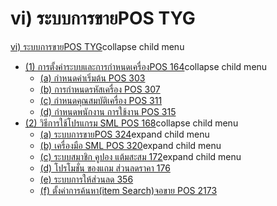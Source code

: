 # vi)	ระบบการขายPOS  TYG

[vi) ระบบการขายPOS
TYG](http://www.smlaccount.com/manual/?page_id=4044)collapse child menu

  * [(1) การตั้งค่าระบบและการกำหนดเครื่องPOS 164](http://www.smlaccount.com/manual/?page_id=4049)collapse child menu
    * [(a) กำหนดค่าเริ่มต้น POS 303](http://www.smlaccount.com/manual/?page_id=4053)
    * [(b) การกำหนดรหัสเครื่อง POS 307](http://www.smlaccount.com/manual/?page_id=4057)
    * [(c) กำหนดคุณสมบัติเครื่อง POS 311](http://www.smlaccount.com/manual/?page_id=4061)
    * [(d) กำหนดพนักงาน การใช้งาน POS 315](http://www.smlaccount.com/manual/?page_id=4065)
  * [(2) วิธีการใช้โปรแกรม SML POS 168](http://www.smlaccount.com/manual/?page_id=4069)collapse child menu
    * [(a) ระบบการขายPOS 324](http://www.smlaccount.com/manual/?page_id=4137)expand child menu
    * [(b) เครื่องมือ SML POS 320](http://www.smlaccount.com/manual/?page_id=4132)expand child menu
    * [(c) ระบบสมาชิก คูปอง แต้มสะสม 172](http://www.smlaccount.com/manual/?page_id=4085)expand child menu
    * [(d) โปรโมชั่น ของแถม ส่วนลดราคา 176](http://www.smlaccount.com/manual/?page_id=4102)
    * [(e) ระบบการให้ส่วนลด 356](http://www.smlaccount.com/manual/?page_id=4106)
    * [(f) ตั้งค่าการค้นหา(item Search)จอขาย POS 2173](http://www.smlaccount.com/manual/?page_id=4110)

